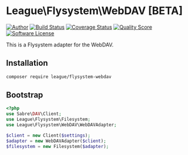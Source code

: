 # League\Flysystem\WebDAV [BETA]

[![Author](http://img.shields.io/badge/author-@frankdejonge-blue.svg?style=flat-square)](https://twitter.com/frankdejonge)
[![Build Status](https://img.shields.io/travis/thephpleague/flysystem-webdav/master.svg?style=flat-square)](https://travis-ci.org/thephpleague/flysystem-webdav)
[![Coverage Status](https://img.shields.io/scrutinizer/coverage/g/thephpleague/flysystem-webdav.svg?style=flat-square)](https://scrutinizer-ci.com/g/thephpleague/flysystem-webdav)
[![Quality Score](https://img.shields.io/scrutinizer/g/thephpleague/flysystem-webdav.svg?style=flat-square)](https://scrutinizer-ci.com/g/thephpleague/flysystem-webdav)
[![Software License](https://img.shields.io/badge/license-MIT-brightgreen.svg?style=flat-square)](LICENSE)
<!--
[![Packagist Version](https://img.shields.io/packagist/v/league/flysystem-webdav.svg?style=flat-square)](https://packagist.org/packages/league/flysystem-webdav)
[![Total Downloads](https://img.shields.io/packagist/dt/league/flysystem-webdav.svg?style=flat-square)](https://packagist.org/packages/league/flysystem-webdav)
-->

This is a Flysystem adapter for the WebDAV.

## Installation

```bash
composer require league/flysystem-webdav
```

## Bootstrap

``` php
<?php
use Sabre\DAV\Client;
use League\Flysystem\Filesystem;
use League\Flysystem\WebDAV\WebDAVAdapter;

$client = new Client($settings);
$adapter = new WebDAVAdapter($client);
$filesystem = new Filesystem($adapter);
```
